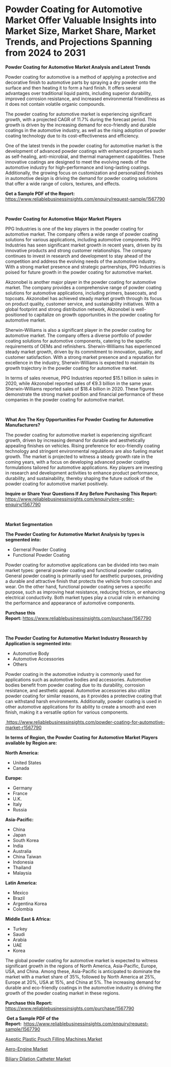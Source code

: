 <p><h1>Powder Coating for Automotive Market Offer Valuable Insights into Market Size, Market Share, Market Trends, and Projections Spanning from 2024 to 2031</h1></p><p><strong>Powder Coating for Automotive Market Analysis and Latest Trends</strong></p>
<p><p>Powder coating for automotive is a method of applying a protective and decorative finish to automotive parts by spraying a dry powder onto the surface and then heating it to form a hard finish. It offers several advantages over traditional liquid paints, including superior durability, improved corrosion resistance, and increased environmental friendliness as it does not contain volatile organic compounds.</p><p>The powder coating for automotive market is experiencing significant growth, with a projected CAGR of 11.7% during the forecast period. This growth is driven by the increasing demand for eco-friendly and durable coatings in the automotive industry, as well as the rising adoption of powder coating technology due to its cost-effectiveness and efficiency.</p><p>One of the latest trends in the powder coating for automotive market is the development of advanced powder coatings with enhanced properties such as self-healing, anti-microbial, and thermal management capabilities. These innovative coatings are designed to meet the evolving needs of the automotive industry for high-performance and long-lasting coatings. Additionally, the growing focus on customization and personalized finishes in automotive design is driving the demand for powder coating solutions that offer a wide range of colors, textures, and effects.</p></p>
<p><strong>Get a Sample PDF of the Report:&nbsp;</strong> <a href="https://www.reliablebusinessinsights.com/enquiry/request-sample/1567790">https://www.reliablebusinessinsights.com/enquiry/request-sample/1567790</a></p>
<p>&nbsp;</p>
<p><strong>Powder Coating for Automotive Major Market Players</strong></p>
<p><p>PPG Industries is one of the key players in the powder coating for automotive market. The company offers a wide range of powder coating solutions for various applications, including automotive components. PPG Industries has seen significant market growth in recent years, driven by its innovative products and strong customer relationships. The company continues to invest in research and development to stay ahead of the competition and address the evolving needs of the automotive industry. With a strong market presence and strategic partnerships, PPG Industries is poised for future growth in the powder coating for automotive market.</p><p>Akzonobel is another major player in the powder coating for automotive market. The company provides a comprehensive range of powder coating solutions for automotive applications, including primers, basecoats, and topcoats. Akzonobel has achieved steady market growth through its focus on product quality, customer service, and sustainability initiatives. With a global footprint and strong distribution network, Akzonobel is well-positioned to capitalize on growth opportunities in the powder coating for automotive market.</p><p>Sherwin-Williams is also a significant player in the powder coating for automotive market. The company offers a diverse portfolio of powder coating solutions for automotive components, catering to the specific requirements of OEMs and refinishers. Sherwin-Williams has experienced steady market growth, driven by its commitment to innovation, quality, and customer satisfaction. With a strong market presence and a reputation for excellence in the industry, Sherwin-Williams is expected to maintain its growth trajectory in the powder coating for automotive market.</p><p>In terms of sales revenue, PPG Industries reported $15.1 billion in sales in 2020, while Akzonobel reported sales of €9.3 billion in the same year. Sherwin-Williams reported sales of $18.4 billion in 2020. These figures demonstrate the strong market position and financial performance of these companies in the powder coating for automotive market.</p></p>
<p>&nbsp;</p>
<p><strong>What Are The Key Opportunities For Powder Coating for Automotive Manufacturers?</strong></p>
<p><p>The powder coating for automotive market is experiencing significant growth, driven by increasing demand for durable and aesthetically appealing finishes on vehicles. Rising preference for eco-friendly coating technology and stringent environmental regulations are also fueling market growth. The market is projected to witness a steady growth rate in the coming years, with a focus on developing advanced powder coating formulations tailored for automotive applications. Key players are investing in research and development activities to enhance product performance, durability, and sustainability, thereby shaping the future outlook of the powder coating for automotive market positively.</p></p>
<p><strong>Inquire or Share Your Questions If Any Before Purchasing This Report:</strong> <a href="https://www.reliablebusinessinsights.com/enquiry/pre-order-enquiry/1567790">https://www.reliablebusinessinsights.com/enquiry/pre-order-enquiry/1567790</a></p>
<p>&nbsp;</p>
<p><strong>Market Segmentation</strong></p>
<p><strong>The Powder Coating for Automotive Market Analysis by types is segmented into:</strong></p>
<p><ul><li>Gerneral Powder Coating</li><li>Functional Powder Coating</li></ul></p>
<p><p>Powder coating for automotive applications can be divided into two main market types: general powder coating and functional powder coating. General powder coating is primarily used for aesthetic purposes, providing a durable and attractive finish that protects the vehicle from corrosion and wear. On the other hand, functional powder coating serves a specific purpose, such as improving heat resistance, reducing friction, or enhancing electrical conductivity. Both market types play a crucial role in enhancing the performance and appearance of automotive components.</p></p>
<p><strong>Purchase this Report:&nbsp;</strong><a href="https://www.reliablebusinessinsights.com/purchase/1567790">https://www.reliablebusinessinsights.com/purchase/1567790</a></p>
<p>&nbsp;</p>
<p><strong>The Powder Coating for Automotive Market Industry Research by Application is segmented into:</strong></p>
<p><ul><li>Automotive Body</li><li>Automotive Accessories</li><li>Others</li></ul></p>
<p><p>Powder coating in the automotive industry is commonly used for applications such as automotive bodies and accessories. Automotive bodies benefit from powder coating due to its durability, corrosion resistance, and aesthetic appeal. Automotive accessories also utilize powder coating for similar reasons, as it provides a protective coating that can withstand harsh environments. Additionally, powder coating is used in other automotive applications for its ability to create a smooth and even finish, making it a versatile option for various components.</p></p>
<p><a href="https://www.reliablebusinessinsights.com/powder-coating-for-automotive-market-r1567790">&nbsp;https://www.reliablebusinessinsights.com/powder-coating-for-automotive-market-r1567790</a></p>
<p><strong>In terms of Region, the Powder Coating for Automotive Market Players available by Region are:</strong></p>
<p>
    <p> <strong> North America: </strong>
        <ul>
            <li>United States</li>
            <li>Canada</li>
        </ul>
        </p> 
    <p> <strong> Europe: </strong>
        <ul>
            <li>Germany</li>
            <li>France</li>
            <li>U.K.</li>
            <li>Italy</li>
            <li>Russia</li>
        </ul>
        </p> 
    <p> <strong> Asia-Pacific: </strong>
        <ul>
            <li>China</li>
            <li>Japan</li>
            <li>South Korea</li>
            <li>India</li>
            <li>Australia</li>
            <li>China Taiwan</li>
            <li>Indonesia</li>
            <li>Thailand</li>
            <li>Malaysia</li>
        </ul>
        </p> 
    <p> <strong> Latin America: </strong>
        <ul>
            <li>Mexico</li>
            <li>Brazil</li>
            <li>Argentina Korea</li>
            <li>Colombia</li>
        </ul>
        </p> 
    <p> <strong> Middle East & Africa: </strong>
        <ul>
            <li>Turkey</li>
            <li>Saudi</li>
            <li>Arabia</li>
            <li>UAE</li>
            <li>Korea</li>
        </ul>
    </p>
    </p>
<p><p>The global powder coating for automotive market is expected to witness significant growth in the regions of North America, Asia-Pacific, Europe, USA, and China. Among these, Asia-Pacific is anticipated to dominate the market with a market share of 35%, followed by North America at 25%, Europe at 20%, USA at 15%, and China at 5%. The increasing demand for durable and eco-friendly coatings in the automotive industry is driving the growth of the powder coating market in these regions.</p></p>
<p><strong>Purchase this Report: </strong><a href="https://www.reliablebusinessinsights.com/purchase/1567790">https://www.reliablebusinessinsights.com/purchase/1567790</a></p>
<p>&nbsp;<strong>Get a Sample PDF of the Report:&nbsp;&nbsp;</strong><a href="https://www.reliablebusinessinsights.com/enquiry/request-sample/1567790">https://www.reliablebusinessinsights.com/enquiry/request-sample/1567790</a></p>
<p><strong></strong></p>
<p><p><a href="https://medium.com/@nyahmertz1962/exploring-aseptic-plastic-pouch-filling-machines-market-dynamics-global-trends-and-future-growth-b742e147e2c8">Aseptic Plastic Pouch Filling Machines Market</a></p><p><a href="https://github.com/philipWlf74/Market-Research-Report-List-1/blob/main/aero-engine-market.md">Aero-Engine Market</a></p><p><a href="https://medium.com/@raygrimes99/global-biliary-dilation-catheter-market-size-is-expected-to-experience-a-cagr-of-5-7-cbd7fc60fc42">Biliary Dilation Catheter Market</a></p></p>